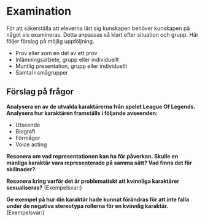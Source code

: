 # Examination
För att säkerställa att eleverna lärt sig kunskapen behöver kunskapen på något vis examineras. Detta anpassas så klart efter situation och grupp. Här följer förslag på möjlig uppföljning.
- Prov eller som en del av ett prov
- Inlämningsarbete, grupp eller individuellt
- Muntlig presentation, grupp eller individuellt
- Samtal i smågrupper


## Förslag på frågor

__Analysera en av de utvalda karaktärerna från spelet League Of Legends. Analysera hur karaktären framställs i följande avseenden:__

- Utseende
- Biografi
- Förmågor
- Voice acting

__Resonera om vad representationen kan ha för påverkan. Skulle en manliga karaktär vara representerade på samma sätt? Vad finns det för skillnader?__

__Resonera kring varför det är problematiskt att kvinnliga karaktärer sexualiseras?__
(Exempelsvar:)


__Ge exempel på hur din karaktär hade kunnat förändras för att inte falla under de negativa stereotypa rollerna för en kvinnlig karaktär.__
(Exempelsvar:)
